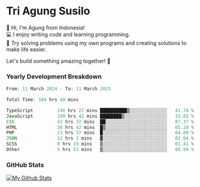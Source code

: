 # Tri Agung Susilo

👋 Hi, I'm Agung from Indonesia!<br>
💻 I enjoy writing code and learning programming.<br>
🧠 Try solving problems using my own programs and creating solutions to make life easier.

Let's build something amazing together! 🚀

### Yearly Development Breakdown

<!--START_SECTION:waka-->

```TypeScript JavaScript PHP
From: 11 March 2024 - To: 11 March 2025

Total Time: 584 hrs 40 mins

TypeScript         246 hrs 27 mins ██████████▒░░░░░░░░░░░░░░   41.74 %
JavaScript         199 hrs 42 mins ████████▒░░░░░░░░░░░░░░░░   33.82 %
CSS                43 hrs 32 mins  ██░░░░░░░░░░░░░░░░░░░░░░░   07.37 %
HTML               30 hrs 42 mins  █▒░░░░░░░░░░░░░░░░░░░░░░░   05.20 %
PHP                23 hrs 37 mins  █░░░░░░░░░░░░░░░░░░░░░░░░   04.00 %
JSON               12 hrs 2 mins   ▓░░░░░░░░░░░░░░░░░░░░░░░░   02.04 %
SCSS               8 hrs 19 mins   ▒░░░░░░░░░░░░░░░░░░░░░░░░   01.41 %
Other              5 hrs 51 mins   ▒░░░░░░░░░░░░░░░░░░░░░░░░   00.99 %
```

<!--END_SECTION:waka-->

### GitHub Stats

[![My Github Stats](https://github-readme-stats.vercel.app/api?username=triagung128&show_icons=true&hide=contribs,issues&count_private=true&theme=tokyonight)](https://github.com/triagung128)

<!-- [![Top Langs](https://github-readme-stats.vercel.app/api/top-langs/?username=triagung128&layout=compact)](https://github.com/triagung128) -->
